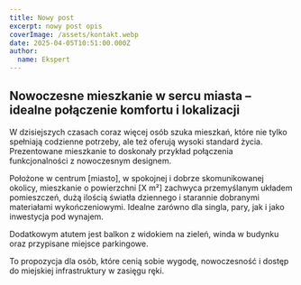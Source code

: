 ```yaml
---
title: Nowy post
excerpt: nowy post opis
coverImage: /assets/kontakt.webp
date: 2025-04-05T10:51:00.000Z
author:
  name: Ekspert
---
```

## **Nowoczesne mieszkanie w sercu miasta – idealne połączenie komfortu i lokalizacji**

W dzisiejszych czasach coraz więcej osób szuka mieszkań, które nie tylko spełniają codzienne potrzeby, ale też oferują wysoki standard życia. Prezentowane mieszkanie to doskonały przykład połączenia funkcjonalności z nowoczesnym designem.

Położone w centrum \[miasto\], w spokojnej i dobrze skomunikowanej okolicy, mieszkanie o powierzchni \[X m²\] zachwyca przemyślanym układem pomieszczeń, dużą ilością światła dziennego i starannie dobranymi materiałami wykończeniowymi. Idealne zarówno dla singla, pary, jak i jako inwestycja pod wynajem.

Dodatkowym atutem jest balkon z widokiem na zieleń, winda w budynku oraz przypisane miejsce parkingowe.

To propozycja dla osób, które cenią sobie wygodę, nowoczesność i dostęp do miejskiej infrastruktury w zasięgu ręki.